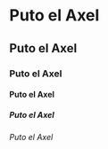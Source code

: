 # Puto el Axel
## Puto el Axel
### Puto el Axel
#### Puto el Axel
##### Puto el Axel
###### Puto el Axel
